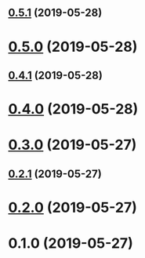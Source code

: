 ## [0.5.1](https://github.com/cpbtechnology/flow-calc/compare/v0.5.0...v0.5.1) (2019-05-28)



# [0.5.0](https://github.com/cpbtechnology/flow-calc/compare/v0.4.1...v0.5.0) (2019-05-28)



## [0.4.1](https://github.com/cpbtechnology/flow-calc/compare/v0.4.0...v0.4.1) (2019-05-28)



# [0.4.0](https://github.com/cpbtechnology/flow-calc/compare/v0.3.0...v0.4.0) (2019-05-28)



# [0.3.0](https://github.com/cpbtechnology/flow-calc/compare/v0.2.1...v0.3.0) (2019-05-27)



## [0.2.1](https://github.com/cpbtechnology/flow-calc/compare/v0.2.0...v0.2.1) (2019-05-27)



# [0.2.0](https://github.com/cpbtechnology/flow-calc/compare/v0.1.0...v0.2.0) (2019-05-27)



# 0.1.0 (2019-05-27)




